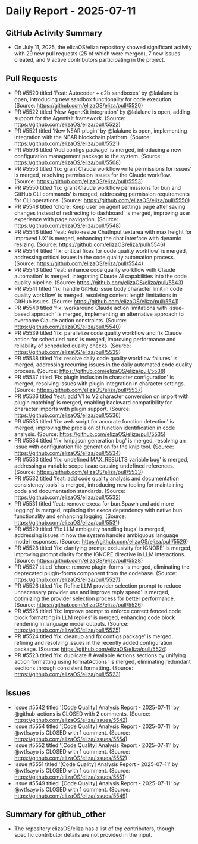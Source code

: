 # Daily Report - 2025-07-11

## GitHub Activity Summary
- On July 11, 2025, the elizaOS/eliza repository showed significant activity with 29 new pull requests (25 of which were merged), 7 new issues created, and 9 active contributors participating in the project.

## Pull Requests
- PR #5520 titled 'Feat: Autocoder + e2b sandboxes' by @lalalune is open, introducing new sandbox functionality for code execution. (Source: https://github.com/elizaOS/eliza/pull/5520)
- PR #5522 titled 'New AgentKit integration' by @lalalune is open, adding support for the AgentKit framework. (Source: https://github.com/elizaOS/eliza/pull/5522)
- PR #5521 titled 'New NEAR plugin' by @lalalune is open, implementing integration with the NEAR blockchain platform. (Source: https://github.com/elizaOS/eliza/pull/5521)
- PR #5508 titled 'Add configs package' is merged, introducing a new configuration management package to the system. (Source: https://github.com/elizaOS/eliza/pull/5508)
- PR #5553 titled 'fix: grant Claude workflow write permissions for issues' is merged, resolving permission issues for the Claude workflow. (Source: https://github.com/elizaOS/eliza/pull/5553)
- PR #5550 titled 'fix: grant Claude workflow permissions for bun and GitHub CLI commands' is merged, addressing permission requirements for CLI operations. (Source: https://github.com/elizaOS/eliza/pull/5550)
- PR #5548 titled 'chore: Keep user on agent settings page after saving changes instead of redirecting to dashboard' is merged, improving user experience with page navigation. (Source: https://github.com/elizaOS/eliza/pull/5548)
- PR #5546 titled 'feat: Auto-resize ChatInput textarea with max height for improved UX' is merged, enhancing the chat interface with dynamic resizing. (Source: https://github.com/elizaOS/eliza/pull/5546)
- PR #5544 titled 'fix: critical fixes for code quality workflow' is merged, addressing critical issues in the code quality automation process. (Source: https://github.com/elizaOS/eliza/pull/5544)
- PR #5543 titled 'feat: enhance code quality workflow with Claude automation' is merged, integrating Claude AI capabilities into the code quality pipeline. (Source: https://github.com/elizaOS/eliza/pull/5543)
- PR #5541 titled 'fix: handle GitHub issue body character limit in code quality workflow' is merged, resolving content length limitations in GitHub issues. (Source: https://github.com/elizaOS/eliza/pull/5541)
- PR #5540 titled 'fix: workaround Claude action limitations with issue-based approach' is merged, implementing an alternative approach to overcome Claude action constraints. (Source: https://github.com/elizaOS/eliza/pull/5540)
- PR #5539 titled 'fix: parallelize code quality workflow and fix Claude action for scheduled runs' is merged, improving performance and reliability of scheduled quality checks. (Source: https://github.com/elizaOS/eliza/pull/5539)
- PR #5538 titled 'fix: resolve daily code quality workflow failures' is merged, addressing recurring issues in the daily automated code quality process. (Source: https://github.com/elizaOS/eliza/pull/5538)
- PR #5537 titled 'Fix plugin inclusion in character configuration' is merged, resolving issues with plugin integration in character settings. (Source: https://github.com/elizaOS/eliza/pull/5537)
- PR #5536 titled 'feat: add V1 to V2 character conversion on import with plugin matching' is merged, enabling backward compatibility for character imports with plugin support. (Source: https://github.com/elizaOS/eliza/pull/5536)
- PR #5535 titled 'fix: awk script for accurate function detection' is merged, improving the precision of function identification in code analysis. (Source: https://github.com/elizaOS/eliza/pull/5535)
- PR #5534 titled 'fix: knip.json generation bug' is merged, resolving an issue with configuration file generation for the knip tool. (Source: https://github.com/elizaOS/eliza/pull/5534)
- PR #5533 titled 'fix: undefined MAX_RESULTS variable bug' is merged, addressing a variable scope issue causing undefined references. (Source: https://github.com/elizaOS/eliza/pull/5533)
- PR #5532 titled 'feat: add code quality analysis and documentation consistency tools' is merged, introducing new tooling for maintaining code and documentation standards. (Source: https://github.com/elizaOS/eliza/pull/5532)
- PR #5531 titled 'feat: remove execa for bun.Spawn and add more logging' is merged, replacing the execa dependency with native bun functionality and enhancing logging. (Source: https://github.com/elizaOS/eliza/pull/5531)
- PR #5529 titled 'Fix LLM ambiguity handling bugs' is merged, addressing issues in how the system handles ambiguous language model responses. (Source: https://github.com/elizaOS/eliza/pull/5529)
- PR #5528 titled 'fix: clarifying prompt exclusivity for IGNORE' is merged, improving prompt clarity for the IGNORE directive in LLM interactions. (Source: https://github.com/elizaOS/eliza/pull/5528)
- PR #5527 titled 'chore: remove plugin-forms' is merged, eliminating the deprecated plugin-forms component from the codebase. (Source: https://github.com/elizaOS/eliza/pull/5527)
- PR #5526 titled 'fix: Refine LLM provider selection prompt to reduce unnecessary provider use and improve reply speed' is merged, optimizing the provider selection process for better performance. (Source: https://github.com/elizaOS/eliza/pull/5526)
- PR #5525 titled 'fix: Improve prompt to enforce correct fenced code block formatting in LLM replies' is merged, enhancing code block rendering in language model outputs. (Source: https://github.com/elizaOS/eliza/pull/5525)
- PR #5524 titled 'fix: cleanup and fix configs package' is merged, refining and resolving issues in the recently added configuration package. (Source: https://github.com/elizaOS/eliza/pull/5524)
- PR #5523 titled 'fix: duplicate # Available Actions sections by unifying action formatting using formatActions' is merged, eliminating redundant sections through consistent formatting. (Source: https://github.com/elizaOS/eliza/pull/5523)

## Issues
- Issue #5542 titled '[Code Quality] Analysis Report - 2025-07-11' by @github-actions is CLOSED with 2 comments. (Source: https://github.com/elizaOS/eliza/issues/5542)
- Issue #5554 titled '[Code Quality] Analysis Report - 2025-07-11' by @wtfsayo is CLOSED with 1 comment. (Source: https://github.com/elizaOS/eliza/issues/5554)
- Issue #5552 titled '[Code Quality] Analysis Report - 2025-07-11' by @wtfsayo is CLOSED with 1 comment. (Source: https://github.com/elizaOS/eliza/issues/5552)
- Issue #5551 titled '[Code Quality] Analysis Report - 2025-07-11' by @wtfsayo is CLOSED with 1 comment. (Source: https://github.com/elizaOS/eliza/issues/5551)
- Issue #5549 titled '[Code Quality] Analysis Report - 2025-07-11' by @wtfsayo is CLOSED with 1 comment. (Source: https://github.com/elizaOS/eliza/issues/5549)

## Summary for github_other
- The repository elizaOS/eliza has a list of top contributors, though specific contributor details are not provided in the input.